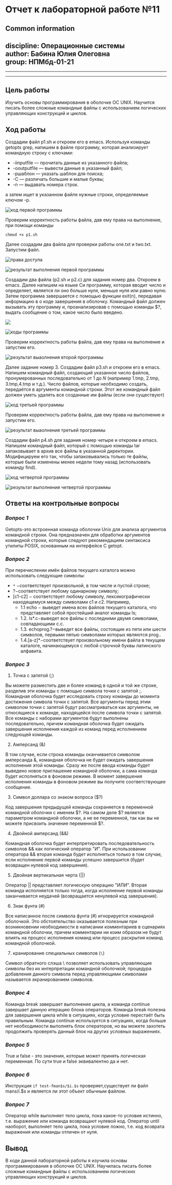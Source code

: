 
# **Отчет к лабораторной работе №11**
## **Common information**
discipline: Операционные системы  
author: Бабина Юлия Олеговна  
group: НПМбд-01-21
---
---
---
## **Цель работы**

Изучить основы программирования в оболочке ОС UNIX. Научится писать более
сложные командные файлы с использованием логических управляющих конструкций
и циклов.

## **Ход работы**  

Создадим файл p1.sh и откроем его в emacs. Используя команды getopts grep, напишем в файле программу, которая анализирует
командную строку с ключами:
- -iinputfile — прочитать данные из указанного файла;
- -ooutputfile — вывести данные в указанный файл;
- -pшаблон — указать шаблон для поиска;
- -C — различать большие и малые буквы;
- -n — выдавать номера строк.

а затем ищет в указанном файле нужные строки, определяемые ключом -p.

![код первой программы](рис1.png)

Проверим корректность работы файла, дав ему права на выполнение, при помощи команды
```
chmod +x p1.sh
```
Далее создадим два файла для проверки работы one.txt и two.txt. Запустим файл.

![права доступа](рис2.png)

![результат выполнения первой программы](рис3.png)

Создадим два файла (p2.sh и p2.c) для задания номер два. Откроем в emacs.
 Далее напишем на языке Си программу, которая вводит число и определяет, является ли оно
больше нуля, меньше нуля или равно нулю. Затем программа завершается с помощью
функции exit(n), передавая информацию в о коде завершения в оболочку. Командный файл должен вызывать эту программу и, проанализировав с помощью команды
$?, выдать сообщение о том, какое число было введено.

![](рис4.png)

![коды программы](рис5.png)

Проверим корректность работы файла, дав ему права на выполнение и запустим его.

![результат выаолнения второй программы](рис6.png)

Далее задание номер 3. Создадим файл p3.sh и откроем его в emacs.
Напишем командный файл, создающий указанное число файлов, пронумерованных
последовательно от 1 до 𝑁 (например 1.tmp, 2.tmp, 3.tmp,4.tmp и т.д.). Число файлов,
которые необходимо создать, передаётся в аргументы командной строки. Этот же командный файл должен уметь удалять все созданные им файлы (если они существуют)

![код третьей программы](рис7.png)

Проверим корректность работы файла, дав ему права на выполнение и запустим его.

![результат выаолнения третьей программы](рис8.png)

Создадим файл p4.sh  для задания номер четыре и откроем в emacs. Напишем командный файл, который с помощью команды tar запаковывает в архив
все файлы в указанной директории. Модифицируем его так, чтобы запаковывались
только те файлы, которые были изменены менее недели тому назад (использовать
команду find).

![код четвертой программы](рис9.png)

![результат выполнения четвертой программы](рис10.png)


## **Ответы на контрольные вопросы**

### *Вопрос 1*
Getopts-это встроенная команда оболочки Unix для анализа аргументов командной строки. Она предназначен для обработки аргументов командной строки, которые следуют рекомендациям синтаксиса утилиты POSIX, основанным на интерфейсе C getopt.

### *Вопрос 2*
При перечислении имён файлов текущего каталога можно использовать следующие символы:
- ```*``` −соответствует произвольной, в том числе и пустой строке; 
- ?−соответствует любому одинарному символу; 
- [c1-c2] − соответствует любому символу, лексикографически находящемуся между символами с1 и с2. Например, 
    - 1.1 echo − выведет имена всех файлов текущего каталога, что представляет собой простейший аналог команды ls;
    -  1.2. ls*.c−выведет все файлы с последними двумя символами, совпадающими с.c. 
    - 1.3. echoprog.?−выведет все файлы, состоящие из пяти или шести символов, первыми пятью символами которых являются prog.. 
    - 1.4.[a-z]*−соответствует произвольному имени файла в текущем каталоге, начинающемуся с любой строчной буквы латинского алфавита. 



### *Вопрос 3*
1) Точка с запятой (;)

Вы можете разместить две и более команд в одной и той же строке, разделив эти команды с помощью символа точки с запятой ;. Командная оболочка будет исследовать строку команды до момента достижения символа точки с запятой. Все аргументы перед этим символом точки с запятой будут рассматриваться как аргументы, не относящиеся к команде, находящейся после символа точки с запятой. Все команды с наборами аргументов будут выполнены последовательно, причем командная оболочка будет ожидать завершения исполнения каждой из команд перед исполнением следующей команды.

2) Амперсанд (&)

В том случае, если строка команды оканчивается символом амперсанда &, командная оболочка не будет ожидать завершения исполнения этой команды. Сразу же после ввода команды будет выведено новое приглашение командной оболочки, а сама команда будет исполняться в фоновом режиме. В момент завершения исполнения команды в фоновом режиме вы получите соответствующее сообщение.

3) Символ доллара со знаком вопроса ($?)

Код завершения предыдущей команды сохраняется в переменной командной оболочки с именем $?. На самом деле $? является параметром командной оболочки, а не ее переменной, так как вы не можете присвоить значение переменной $?.

4) Двойной амперсанд (&&)

Командная оболочка будет интерпретировать последовательность символов && как логический оператор "И". При использовании оператора && вторая команда будет исполняться только в том случае, если исполнение первой команды успешно завершится (будет возвращен нулевой код завершения).

5) Двойная вертикальная черта (||)

Оператор || представляет логическую операцию "ИЛИ". Вторая команда исполняется только тогда, когда исполнение первой команды заканчивается неудачей (возвращается ненулевой код завершения).

6) Знак фунта (#)

Все написанное после символа фунта (#) игнорируется командной оболочкой. Это обстоятельство оказывается полезным при возникновении необходимости в написании комментариев в сценариях командной оболочки, причем комментарии ни коим образом не будут влиять на процесс исполнения команд или процесс раскрытия команд командной оболочкой.

7) кранирование специальных символов (```\```)

Символ обратного слэша \ позволяет использовать управляющие символы без их интерпретации командной оболочкой; процедура добавления данного символа перед управляющими символами называется экранированием символов.

### *Вопрос 4*
Команда break завершает выполнение цикла, а команда continue завершает данную итерацию блока операторов. Команда break полезна для завершения цикла while в ситуациях, когда условие перестаёт быть правильным. Команда continue используется в ситуациях, когда больше нет необходимости выполнять блок операторов, но вы можете захотеть продолжить проверять данный блок на других условных выражениях.

### *Вопрос 5*
True и false - это значения, которые может принять логическая переменная. По сути true и false эквивалентно да и нет.

### *Вопрос 6*
Инструкция ```if test-fman$s/$i.$s``` проверяет,существует ли файл man$s/$i.$s и является ли этот объект обычным файлом.

### *Вопрос 7*
Оператор while выполняет тело цикла, пока какое-то условие истинно, т.е. выражение или команда возвращают нулевой код. Оператор until наоборот, выполняет тело цикла, пока условие ложно, т.е. код возврата выражения или команды отличен от нуля.


## **Вывод**
В ходе данной лабораторной работы я изучила основы программирования в оболочке ОС UNIX. Научилась писать более
сложные командные файлы с использованием логических управляющих конструкций
и циклов.
